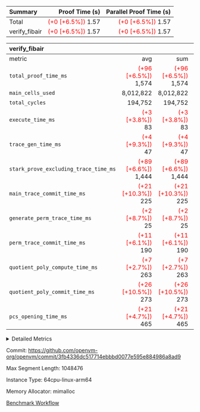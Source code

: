 | Summary | Proof Time (s) | Parallel Proof Time (s) |
|:---|---:|---:|
| Total | <span style='color: red'>(+0 [+6.5%])</span> 1.57 | <span style='color: red'>(+0 [+6.5%])</span> 1.57 |
| verify_fibair | <span style='color: red'>(+0 [+6.5%])</span> 1.57 | <span style='color: red'>(+0 [+6.5%])</span> 1.57 |


| verify_fibair |||||
|:---|---:|---:|---:|---:|
|metric|avg|sum|max|min|
| `total_proof_time_ms ` | <span style='color: red'>(+96 [+6.5%])</span> 1,574 | <span style='color: red'>(+96 [+6.5%])</span> 1,574 | <span style='color: red'>(+96 [+6.5%])</span> 1,574 | <span style='color: red'>(+96 [+6.5%])</span> 1,574 |
| `main_cells_used     ` |  8,012,822 |  8,012,822 |  8,012,822 |  8,012,822 |
| `total_cycles        ` |  194,752 |  194,752 |  194,752 |  194,752 |
| `execute_time_ms     ` | <span style='color: red'>(+3 [+3.8%])</span> 83 | <span style='color: red'>(+3 [+3.8%])</span> 83 | <span style='color: red'>(+3 [+3.8%])</span> 83 | <span style='color: red'>(+3 [+3.8%])</span> 83 |
| `trace_gen_time_ms   ` | <span style='color: red'>(+4 [+9.3%])</span> 47 | <span style='color: red'>(+4 [+9.3%])</span> 47 | <span style='color: red'>(+4 [+9.3%])</span> 47 | <span style='color: red'>(+4 [+9.3%])</span> 47 |
| `stark_prove_excluding_trace_time_ms` | <span style='color: red'>(+89 [+6.6%])</span> 1,444 | <span style='color: red'>(+89 [+6.6%])</span> 1,444 | <span style='color: red'>(+89 [+6.6%])</span> 1,444 | <span style='color: red'>(+89 [+6.6%])</span> 1,444 |
| `main_trace_commit_time_ms` | <span style='color: red'>(+21 [+10.3%])</span> 225 | <span style='color: red'>(+21 [+10.3%])</span> 225 | <span style='color: red'>(+21 [+10.3%])</span> 225 | <span style='color: red'>(+21 [+10.3%])</span> 225 |
| `generate_perm_trace_time_ms` | <span style='color: red'>(+2 [+8.7%])</span> 25 | <span style='color: red'>(+2 [+8.7%])</span> 25 | <span style='color: red'>(+2 [+8.7%])</span> 25 | <span style='color: red'>(+2 [+8.7%])</span> 25 |
| `perm_trace_commit_time_ms` | <span style='color: red'>(+11 [+6.1%])</span> 190 | <span style='color: red'>(+11 [+6.1%])</span> 190 | <span style='color: red'>(+11 [+6.1%])</span> 190 | <span style='color: red'>(+11 [+6.1%])</span> 190 |
| `quotient_poly_compute_time_ms` | <span style='color: red'>(+7 [+2.7%])</span> 263 | <span style='color: red'>(+7 [+2.7%])</span> 263 | <span style='color: red'>(+7 [+2.7%])</span> 263 | <span style='color: red'>(+7 [+2.7%])</span> 263 |
| `quotient_poly_commit_time_ms` | <span style='color: red'>(+26 [+10.5%])</span> 273 | <span style='color: red'>(+26 [+10.5%])</span> 273 | <span style='color: red'>(+26 [+10.5%])</span> 273 | <span style='color: red'>(+26 [+10.5%])</span> 273 |
| `pcs_opening_time_ms ` | <span style='color: red'>(+21 [+4.7%])</span> 465 | <span style='color: red'>(+21 [+4.7%])</span> 465 | <span style='color: red'>(+21 [+4.7%])</span> 465 | <span style='color: red'>(+21 [+4.7%])</span> 465 |



<details>
<summary>Detailed Metrics</summary>

|  | verify_program_compile_ms | total_cells | stark_prove_excluding_trace_time_ms | quotient_poly_compute_time_ms | quotient_poly_commit_time_ms | perm_trace_commit_time_ms | pcs_opening_time_ms | main_trace_commit_time_ms |
| --- | --- | --- | --- | --- | --- | --- | --- |
|  | 4 | 32 | 10 | 0 | 1 | 0 | 3 | 5 | 

| air_name | rows | quotient_deg | main_cols | interactions | constraints | cells |
| --- | --- | --- | --- | --- | --- | --- |
| AccessAdapterAir<2> |  | 4 |  | 5 | 12 |  | 
| AccessAdapterAir<4> |  | 4 |  | 5 | 12 |  | 
| AccessAdapterAir<8> |  | 4 |  | 5 | 12 |  | 
| FibonacciAir | 16 | 1 | 2 |  | 5 | 32 | 
| FriReducedOpeningAir |  | 4 |  | 35 | 59 |  | 
| NativePoseidon2Air<BabyBearParameters>, 1> |  | 4 |  | 31 | 302 |  | 
| PhantomAir |  | 4 |  | 3 | 4 |  | 
| ProgramAir |  | 1 |  | 1 | 4 |  | 
| VariableRangeCheckerAir |  | 1 |  | 1 | 4 |  | 
| VmAirWrapper<BranchNativeAdapterAir, BranchEqualCoreAir<1> |  | 2 |  | 11 | 23 |  | 
| VmAirWrapper<JalNativeAdapterAir, JalCoreAir> |  | 4 |  | 7 | 6 |  | 
| VmAirWrapper<NativeAdapterAir<2, 0>, PublicValuesCoreAir> |  | 4 |  | 11 | 22 |  | 
| VmAirWrapper<NativeAdapterAir<2, 1>, FieldArithmeticCoreAir> |  | 4 |  | 15 | 23 |  | 
| VmAirWrapper<NativeLoadStoreAdapterAir<1>, NativeLoadStoreCoreAir<1> |  | 4 |  | 19 | 31 |  | 
| VmAirWrapper<NativeVectorizedAdapterAir<4>, FieldExtensionCoreAir> |  | 4 |  | 15 | 23 |  | 
| VmConnectorAir |  | 4 |  | 3 | 8 |  | 
| VolatileBoundaryAir |  | 4 |  | 4 | 16 |  | 

| group | trace_gen_time_ms | total_proof_time_ms | total_cycles | total_cells | stark_prove_excluding_trace_time_ms | quotient_poly_compute_time_ms | quotient_poly_commit_time_ms | perm_trace_commit_time_ms | pcs_opening_time_ms | main_trace_commit_time_ms | main_cells_used | generate_perm_trace_time_ms | execute_time_ms |
| --- | --- | --- | --- | --- | --- | --- | --- | --- | --- | --- | --- | --- | --- |
| verify_fibair | 47 | 1,574 | 194,752 | 23,304,216 | 1,444 | 263 | 273 | 190 | 465 | 225 | 8,012,822 | 25 | 83 | 

| group | air_name | rows | prep_cols | perm_cols | main_cols | cells |
| --- | --- | --- | --- | --- | --- | --- |
| verify_fibair | AccessAdapterAir<2> | 32,768 |  | 16 | 11 | 884,736 | 
| verify_fibair | AccessAdapterAir<4> | 16,384 |  | 16 | 13 | 475,136 | 
| verify_fibair | AccessAdapterAir<8> | 4,096 |  | 16 | 17 | 135,168 | 
| verify_fibair | FriReducedOpeningAir | 512 |  | 76 | 64 | 71,680 | 
| verify_fibair | NativePoseidon2Air<BabyBearParameters>, 1> | 2,048 |  | 36 | 348 | 786,432 | 
| verify_fibair | PhantomAir | 2,048 |  | 8 | 6 | 28,672 | 
| verify_fibair | ProgramAir | 8,192 |  | 8 | 10 | 147,456 | 
| verify_fibair | VariableRangeCheckerAir | 262,144 | 2 | 8 | 1 | 2,359,296 | 
| verify_fibair | VmAirWrapper<BranchNativeAdapterAir, BranchEqualCoreAir<1> | 32,768 |  | 28 | 23 | 1,671,168 | 
| verify_fibair | VmAirWrapper<JalNativeAdapterAir, JalCoreAir> | 8,192 |  | 12 | 10 | 180,224 | 
| verify_fibair | VmAirWrapper<NativeAdapterAir<2, 1>, FieldArithmeticCoreAir> | 131,072 |  | 20 | 30 | 6,553,600 | 
| verify_fibair | VmAirWrapper<NativeLoadStoreAdapterAir<1>, NativeLoadStoreCoreAir<1> | 131,072 |  | 24 | 41 | 8,519,680 | 
| verify_fibair | VmAirWrapper<NativeVectorizedAdapterAir<4>, FieldExtensionCoreAir> | 4,096 |  | 20 | 40 | 245,760 | 
| verify_fibair | VmConnectorAir | 2 | 1 | 8 | 4 | 24 | 
| verify_fibair | VolatileBoundaryAir | 65,536 |  | 8 | 11 | 1,245,184 | 

</details>


Commit: https://github.com/openvm-org/openvm/commit/3fb4336dc517714ebbbd0077e595e884986a8ad9

Max Segment Length: 1048476

Instance Type: 64cpu-linux-arm64

Memory Allocator: mimalloc

[Benchmark Workflow](https://github.com/openvm-org/openvm/actions/runs/12624983016)
